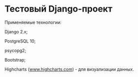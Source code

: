 # Тестовый Django-проект

Применяемые технологии:

Django 2.x;

PostgreSQL 10;

psycopg2;

Bootstrap;

Highcharts (www.highcharts.com) - для визуализации данных.
